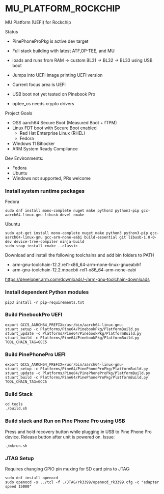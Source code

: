# MU_PLATFORM_ROCKCHIP

MU Platform (UEFI) for Rockchip

Status

* PinePhoneProPkg is active dev target

* Full stack building with latest ATF,OP-TEE, and MU

* loads and runs from RAM -> custom BL31 -> BL32 -> BL33 using USB boot

* Jumps into UEFI image printing UEFI version

* Current focus area is UEFI

* USB boot not yet tested on Pinebook Pro

* optee_os needs crypto drivers


Project Goals
* OSS aarch64 Secure Boot (Measured Boot + fTPM)
* Linux FDT boot with Secure Boot enabled
  * Red Hat Enterprise Linux (RHEL)
  * Fedora
* Windows 11 Bitlocker
* ARM System Ready Compliance

Dev Environments:
* Fedora
* Ubuntu
* Windows not supported, PRs welcome

### Install system runtime packages

Fedora

    sudo dnf install mono-complete nuget make python3 python3-pip gcc-aarch64-linux-gnu libusb-devel cmake

Ubuntu

    sudo apt-get install mono-complete nuget make python3 python3-pip gcc-aarch64-linux-gnu gcc-arm-none-eabi build-essential git libusb-1.0-0-dev device-tree-compiler ninja-build
    sudo snap install cmake --classic


Download and install the following toolchains and add bin folders to PATH

* arm-gnu-toolchain-12.2.rel1-x86_64-arm-none-linux-gnueabihf
* arm-gnu-toolchain-12.2.mpacbti-rel1-x86_64-arm-none-eabi

https://developer.arm.com/downloads/-/arm-gnu-toolchain-downloads

### Install dependent Python modules

    pip3 install -r pip-requirements.txt

### Build PinebookPro UEFI

    export GCC5_AARCH64_PREFIX=/usr/bin/aarch64-linux-gnu-
    stuart_setup -c Platforms/Pine64/PinebookPkg/PlatformBuild.py
    stuart_update -c Platforms/Pine64/PinebookPkg/PlatformBuild.py
    stuart_build -c Platforms/Pine64/PinebookPkg/PlatformBuild.py TOOL_CHAIN_TAG=GCC5

### Build PinePhonePro UEFI

    export GCC5_AARCH64_PREFIX=/usr/bin/aarch64-linux-gnu-
    stuart_setup -c Platforms/Pine64/PinePhoneProPkg/PlatformBuild.py
    stuart_update -c Platforms/Pine64/PinePhoneProPkg/PlatformBuild.py
    stuart_build -c Platforms/Pine64/PinePhoneProPkg/PlatformBuild.py TOOL_CHAIN_TAG=GCC5

### Build Stack

    cd tools
    ./build.sh

### Build stack and Run on Pine Phone Pro using USB

Press and hold recovery button while plugging in USB to Pine Phone Pro device.  Release button after unit is powered on.  Issue:

    ./mkrun.sh

### JTAG Setup

Requires changing GPIO pin muxing for SD card pins to JTAG:

    sudo dnf install openocd
    sudo openocd -s ../tcl -f ./JTAG/rk3399/openocd_rk3399.cfg -c "adapter speed 15000"

